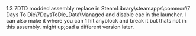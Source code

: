 1.3 7DTD modded assembly
replace in SteamLibrary\steamapps\common\7 Days To Die\7DaysToDie_Data\Managed and disable eac in the launcher.
I can also make it where you can 1 hit anyblock and break it but thats not in this assembly. might up;oad a different version later.
